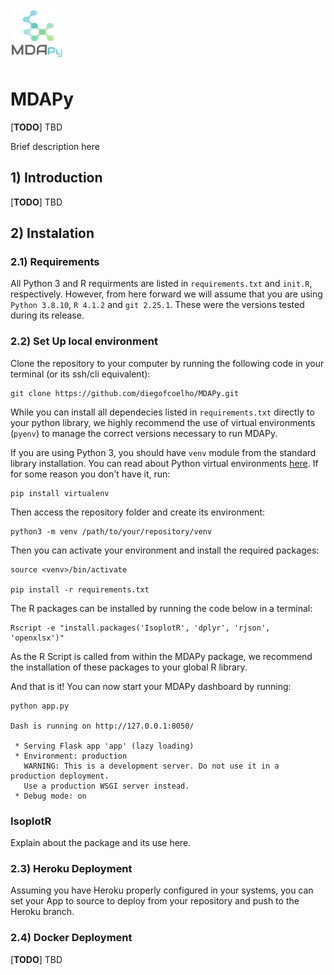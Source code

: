 ![MDAPy Logo](assets/img/logo.png)     
# MDAPy
[**TODO**] TBD

Brief description here

## 1) Introduction
[**TODO**] TBD
<!-- $~$ -->
## 2) Instalation
### 2.1) Requirements
All Python 3 and R requirments are listed in `requirements.txt` and `init.R`, respectively. However, from here forward we will assume that you are using `Python 3.8.10`, `R 4.1.2` and `git 2.25.1`. These were the versions tested during its release.

### 2.2) Set Up local environment

Clone the repository to your computer by running the following code in your terminal (or its ssh/cli equivalent):

```
git clone https://github.com/diegofcoelho/MDAPy.git

```

While you can install all dependecies listed in `requirements.txt` directly to your python library, we highly recommend the use of virtual environments (`pyenv`) to manage the correct versions necessary to run MDAPy.

If you are using Python 3, you should have `venv` module from the standard library installation. You can read about Python virtual environments [here](https://docs.python.org/3/library/venv.html). If for some reason you don't have it, run:
```
pip install virtualenv
```

Then access the repository folder and create its environment:
```(python, enviroment)
python3 -m venv /path/to/your/repository/venv
```
Then you can activate your environment and install the required packages: 
```
source <venv>/bin/activate

pip install -r requirements.txt
```
The R packages can be installed by running the code below in a terminal:

```
Rscript -e "install.packages('IsoplotR', 'dplyr', 'rjson', 'openxlsx')"
```
As the R Script is called from within the MDAPy package, we recommend the installation of these packages to your global R library.

And that is it! You can now start your MDAPy dashboard by running:

```
python app.py

Dash is running on http://127.0.0.1:8050/

 * Serving Flask app 'app' (lazy loading)
 * Environment: production
   WARNING: This is a development server. Do not use it in a production deployment.
   Use a production WSGI server instead.
 * Debug mode: on
```
### IsoplotR
Explain about the package and its use here.
### 2.3) Heroku Deployment
Assuming you have Heroku properly configured in your systems, you can set your App to source to deploy from your repository and push to the Heroku branch.

### 2.4) Docker Deployment
[**TODO**] TBD